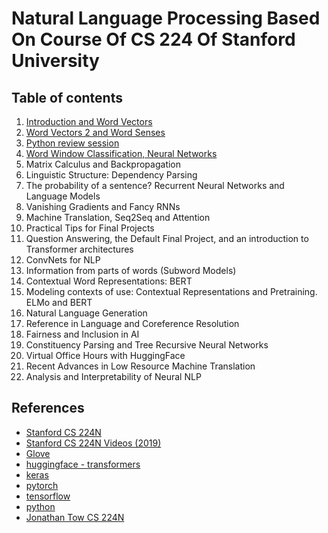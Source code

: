# Natural Language Processing Based On Course Of CS 224 Of Stanford University

## Table of contents

1. [Introduction and Word Vectors](https://github.com/robertlakatos/natural-language-processing/blob/master/Introduction%20and%20Word%20Vectors/README.md)
2. [Word Vectors 2 and Word Senses](https://github.com/robertlakatos/natural-language-processing/tree/master/Word%20Vectors%202%20and%20Word%20Senses/README.md)
3. [Python review session](https://github.com/robertlakatos/natural-language-processing/tree/master/Python%20review%20session/README.md)
4. [Word Window Classification, Neural Networks](https://github.com/robertlakatos/natural-language-processing/blob/master/WWC-NN/README.md)
5. Matrix Calculus and Backpropagation 
6. Linguistic Structure: Dependency Parsing 
7. The probability of a sentence? Recurrent Neural Networks and Language Models
8. Vanishing Gradients and Fancy RNNs
9. Machine Translation, Seq2Seq and Attention
10. Practical Tips for Final Projects
11. Question Answering, the Default Final Project, and an introduction to Transformer architectures
12. ConvNets for NLP
13. Information from parts of words (Subword Models)
14. Contextual Word Representations: BERT
15.	Modeling contexts of use: Contextual Representations and Pretraining. ELMo and BERT
16. Natural Language Generation
17. Reference in Language and Coreference Resolution
18. Fairness and Inclusion in AI 
19. Constituency Parsing and Tree Recursive Neural Networks 
20. Virtual Office Hours with HuggingFace
21. Recent Advances in Low Resource Machine Translation 
22. Analysis and Interpretability of Neural NLP 

## References

* [Stanford CS 224N](http://web.stanford.edu/class/cs224n/)
* [Stanford CS 224N Videos (2019)](https://www.youtube.com/playlist?list=PLoROMvodv4rOhcuXMZkNm7j3fVwBBY42z)
* [Glove](https://nlp.stanford.edu/projects/glove/)
* [huggingface - transformers](https://huggingface.co/transformers/)
* [keras](https://keras.io/)
* [pytorch](https://pytorch.org/)
* [tensorflow](https://www.tensorflow.org/)
* [python](https://www.python.org/)
* [Jonathan Tow CS 224N](https://github.com/jon-tow/cs224n)